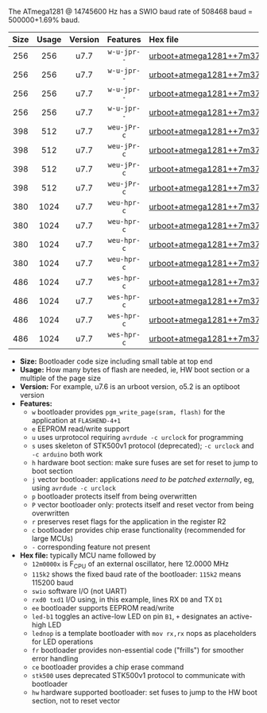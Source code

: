 The ATmega1281 @ 14745600 Hz has a SWIO baud rate of 508468 baud = 500000+1.69% baud.

|Size|Usage|Version|Features|Hex file|
|:-:|:-:|:-:|:-:|:--|
|256|256|u7.7|`w-u-jpr--`|[urboot+atmega1281++7m3728x++250k0_swio_rxd2_txd3_led+b5.hex](https://raw.githubusercontent.com/stefanrueger/urboot.hex/main/mcus/atmega1281/external_oscillator/fcpu++7m3728_Hz/br++250k0_bps/urboot+atmega1281++7m3728x++250k0_swio_rxd2_txd3_led+b5.hex)|
|256|256|u7.7|`w-u-jpr--`|[urboot+atmega1281++7m3728x++250k0_swio_rxd2_txd3_lednop.hex](https://raw.githubusercontent.com/stefanrueger/urboot.hex/main/mcus/atmega1281/external_oscillator/fcpu++7m3728_Hz/br++250k0_bps/urboot+atmega1281++7m3728x++250k0_swio_rxd2_txd3_lednop.hex)|
|256|256|u7.7|`w-u-jpr--`|[urboot+atmega1281++7m3728x++250k0_swio_rxe0_txe1_led+b5.hex](https://raw.githubusercontent.com/stefanrueger/urboot.hex/main/mcus/atmega1281/external_oscillator/fcpu++7m3728_Hz/br++250k0_bps/urboot+atmega1281++7m3728x++250k0_swio_rxe0_txe1_led+b5.hex)|
|256|256|u7.7|`w-u-jpr--`|[urboot+atmega1281++7m3728x++250k0_swio_rxe0_txe1_lednop.hex](https://raw.githubusercontent.com/stefanrueger/urboot.hex/main/mcus/atmega1281/external_oscillator/fcpu++7m3728_Hz/br++250k0_bps/urboot+atmega1281++7m3728x++250k0_swio_rxe0_txe1_lednop.hex)|
|398|512|u7.7|`weu-jPr-c`|[urboot+atmega1281++7m3728x++250k0_swio_rxd2_txd3_ee_led+b5_fr_ce.hex](https://raw.githubusercontent.com/stefanrueger/urboot.hex/main/mcus/atmega1281/external_oscillator/fcpu++7m3728_Hz/br++250k0_bps/urboot+atmega1281++7m3728x++250k0_swio_rxd2_txd3_ee_led+b5_fr_ce.hex)|
|398|512|u7.7|`weu-jPr-c`|[urboot+atmega1281++7m3728x++250k0_swio_rxd2_txd3_ee_lednop_fr_ce.hex](https://raw.githubusercontent.com/stefanrueger/urboot.hex/main/mcus/atmega1281/external_oscillator/fcpu++7m3728_Hz/br++250k0_bps/urboot+atmega1281++7m3728x++250k0_swio_rxd2_txd3_ee_lednop_fr_ce.hex)|
|398|512|u7.7|`weu-jPr-c`|[urboot+atmega1281++7m3728x++250k0_swio_rxe0_txe1_ee_led+b5_fr_ce.hex](https://raw.githubusercontent.com/stefanrueger/urboot.hex/main/mcus/atmega1281/external_oscillator/fcpu++7m3728_Hz/br++250k0_bps/urboot+atmega1281++7m3728x++250k0_swio_rxe0_txe1_ee_led+b5_fr_ce.hex)|
|398|512|u7.7|`weu-jPr-c`|[urboot+atmega1281++7m3728x++250k0_swio_rxe0_txe1_ee_lednop_fr_ce.hex](https://raw.githubusercontent.com/stefanrueger/urboot.hex/main/mcus/atmega1281/external_oscillator/fcpu++7m3728_Hz/br++250k0_bps/urboot+atmega1281++7m3728x++250k0_swio_rxe0_txe1_ee_lednop_fr_ce.hex)|
|380|1024|u7.7|`weu-hpr-c`|[urboot+atmega1281++7m3728x++250k0_swio_rxd2_txd3_ee_led+b5_fr_ce_hw.hex](https://raw.githubusercontent.com/stefanrueger/urboot.hex/main/mcus/atmega1281/external_oscillator/fcpu++7m3728_Hz/br++250k0_bps/urboot+atmega1281++7m3728x++250k0_swio_rxd2_txd3_ee_led+b5_fr_ce_hw.hex)|
|380|1024|u7.7|`weu-hpr-c`|[urboot+atmega1281++7m3728x++250k0_swio_rxd2_txd3_ee_lednop_fr_ce_hw.hex](https://raw.githubusercontent.com/stefanrueger/urboot.hex/main/mcus/atmega1281/external_oscillator/fcpu++7m3728_Hz/br++250k0_bps/urboot+atmega1281++7m3728x++250k0_swio_rxd2_txd3_ee_lednop_fr_ce_hw.hex)|
|380|1024|u7.7|`weu-hpr-c`|[urboot+atmega1281++7m3728x++250k0_swio_rxe0_txe1_ee_led+b5_fr_ce_hw.hex](https://raw.githubusercontent.com/stefanrueger/urboot.hex/main/mcus/atmega1281/external_oscillator/fcpu++7m3728_Hz/br++250k0_bps/urboot+atmega1281++7m3728x++250k0_swio_rxe0_txe1_ee_led+b5_fr_ce_hw.hex)|
|380|1024|u7.7|`weu-hpr-c`|[urboot+atmega1281++7m3728x++250k0_swio_rxe0_txe1_ee_lednop_fr_ce_hw.hex](https://raw.githubusercontent.com/stefanrueger/urboot.hex/main/mcus/atmega1281/external_oscillator/fcpu++7m3728_Hz/br++250k0_bps/urboot+atmega1281++7m3728x++250k0_swio_rxe0_txe1_ee_lednop_fr_ce_hw.hex)|
|486|1024|u7.7|`wes-hpr-c`|[urboot+atmega1281++7m3728x++250k0_swio_rxd2_txd3_ee_led+b5_fr_ce_stk500_hw.hex](https://raw.githubusercontent.com/stefanrueger/urboot.hex/main/mcus/atmega1281/external_oscillator/fcpu++7m3728_Hz/br++250k0_bps/urboot+atmega1281++7m3728x++250k0_swio_rxd2_txd3_ee_led+b5_fr_ce_stk500_hw.hex)|
|486|1024|u7.7|`wes-hpr-c`|[urboot+atmega1281++7m3728x++250k0_swio_rxd2_txd3_ee_lednop_fr_ce_stk500_hw.hex](https://raw.githubusercontent.com/stefanrueger/urboot.hex/main/mcus/atmega1281/external_oscillator/fcpu++7m3728_Hz/br++250k0_bps/urboot+atmega1281++7m3728x++250k0_swio_rxd2_txd3_ee_lednop_fr_ce_stk500_hw.hex)|
|486|1024|u7.7|`wes-hpr-c`|[urboot+atmega1281++7m3728x++250k0_swio_rxe0_txe1_ee_led+b5_fr_ce_stk500_hw.hex](https://raw.githubusercontent.com/stefanrueger/urboot.hex/main/mcus/atmega1281/external_oscillator/fcpu++7m3728_Hz/br++250k0_bps/urboot+atmega1281++7m3728x++250k0_swio_rxe0_txe1_ee_led+b5_fr_ce_stk500_hw.hex)|
|486|1024|u7.7|`wes-hpr-c`|[urboot+atmega1281++7m3728x++250k0_swio_rxe0_txe1_ee_lednop_fr_ce_stk500_hw.hex](https://raw.githubusercontent.com/stefanrueger/urboot.hex/main/mcus/atmega1281/external_oscillator/fcpu++7m3728_Hz/br++250k0_bps/urboot+atmega1281++7m3728x++250k0_swio_rxe0_txe1_ee_lednop_fr_ce_stk500_hw.hex)|

- **Size:** Bootloader code size including small table at top end
- **Usage:** How many bytes of flash are needed, ie, HW boot section or a multiple of the page size
- **Version:** For example, u7.6 is an urboot version, o5.2 is an optiboot version
- **Features:**
  + `w` bootloader provides `pgm_write_page(sram, flash)` for the application at `FLASHEND-4+1`
  + `e` EEPROM read/write support
  + `u` uses urprotocol requiring `avrdude -c urclock` for programming
  + `s` uses skeleton of STK500v1 protocol (deprecated); `-c urclock` and `-c arduino` both work
  + `h` hardware boot section: make sure fuses are set for reset to jump to boot section
  + `j` vector bootloader: applications *need to be patched externally*, eg, using `avrdude -c urclock`
  + `p` bootloader protects itself from being overwritten
  + `P` vector bootloader only: protects itself and reset vector from being overwritten
  + `r` preserves reset flags for the application in the register R2
  + `c` bootloader provides chip erase functionality (recommended for large MCUs)
  + `-` corresponding feature not present
- **Hex file:** typically MCU name followed by
  + `12m0000x` is F<sub>CPU</sub> of an external oscillator, here 12.0000 MHz
  + `115k2` shows the fixed baud rate of the bootloader: `115k2` means 115200 baud
  + `swio` software I/O (not UART)
  + `rxd0 txd1` I/O using, in this example, lines RX `D0` and TX `D1`
  + `ee` bootloader supports EEPROM read/write
  + `led-b1` toggles an active-low LED on pin `B1`, `+` designates an active-high LED
  + `lednop` is a template bootloader with `mov rx,rx` nops as placeholders for LED operations
  + `fr` bootloader provides non-essential code ("frills") for smoother error handling
  + `ce` bootloader provides a chip erase command
  + `stk500` uses deprecated STK500v1 protocol to communicate with bootloader
  + `hw` hardware supported bootloader: set fuses to jump to the HW boot section, not to reset vector
